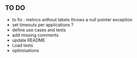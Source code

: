 ## TO DO
* to fix : metrics without labels throws a null pointer exception
* set timeouts per applications ?
* define use cases and tests
* add missing comments
* update README
* Load tests
* optimisations
